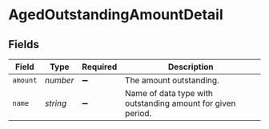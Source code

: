 # AgedOutstandingAmountDetail


## Fields

| Field                                                       | Type                                                        | Required                                                    | Description                                                 |
| ----------------------------------------------------------- | ----------------------------------------------------------- | ----------------------------------------------------------- | ----------------------------------------------------------- |
| `amount`                                                    | *number*                                                    | :heavy_minus_sign:                                          | The amount outstanding.                                     |
| `name`                                                      | *string*                                                    | :heavy_minus_sign:                                          | Name of data type with outstanding amount for given period. |